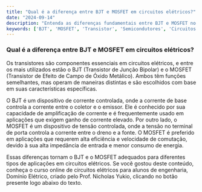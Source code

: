 ```yaml
---
title: "Qual é a diferença entre BJT e MOSFET em circuitos elétricos?"
date: "2024-09-14"
description: "Entenda as diferenças fundamentais entre BJT e MOSFET no contexto de circuitos elétricos."
keywords: ['BJT', 'MOSFET', 'Transistor', 'Semicondutores', 'Circuitos Elétricos']
---
```


### Qual é a diferença entre BJT e MOSFET em circuitos elétricos?

Os transistores são componentes essenciais em circuitos elétricos, e entre os mais utilizados estão o BJT (Transistor de Junção Bipolar) e o MOSFET (Transistor de Efeito de Campo de Óxido Metálico). Ambos têm funções semelhantes, mas operam de maneiras distintas e são escolhidos com base em suas características específicas.

O BJT é um dispositivo de corrente controlada, onde a corrente de base controla a corrente entre o coletor e o emissor. Ele é conhecido por sua capacidade de amplificação de corrente e é frequentemente usado em aplicações que exigem ganho de corrente elevado. Por outro lado, o MOSFET é um dispositivo de tensão controlada, onde a tensão no terminal de porta controla a corrente entre o dreno e a fonte. O MOSFET é preferido em aplicações que requerem alta eficiência e velocidade de comutação, devido à sua alta impedância de entrada e menor consumo de energia.

Essas diferenças tornam o BJT e o MOSFET adequados para diferentes tipos de aplicações em circuitos elétricos. Se você gostou deste conteúdo, conheça o curso online de circuitos elétricos para alunos de engenharia, Domínio Elétrico, criado pelo Prof. Nicholas Yukio, clicando no botão presente logo abaixo do texto.